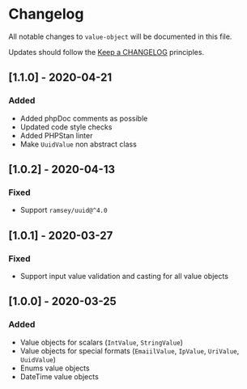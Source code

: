 # Changelog

All notable changes to `value-object` will be documented in this file.

Updates should follow the [Keep a CHANGELOG](http://keepachangelog.com/) principles.

<!--
## [X.Y.Z] - YYYY-MM-DD
### Added
- Nothing

### Deprecated
- Nothing

### Fixed
- Nothing

### Removed
- Nothing

### Security
- Nothing
-->

## [1.1.0] - 2020-04-21
### Added
- Added phpDoc comments as possible
- Updated code style checks
- Added PHPStan linter
- Make `UuidValue` non abstract class

## [1.0.2] - 2020-04-13
### Fixed
- Support `ramsey/uuid@^4.0`

## [1.0.1] - 2020-03-27
### Fixed
- Support input value validation and casting for all value objects

## [1.0.0] - 2020-03-25
### Added
- Value objects for scalars (`IntValue`, `StringValue`)
- Value objects for special formats (`EmaiilValue`, `IpValue`, `UriValue`, `UuidValue`)
- Enums value objects
- DateTime value objects
